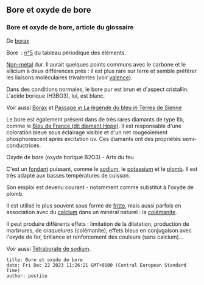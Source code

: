 ## Bore et oxyde de bore
### Bore et oxyde de bore, article du glossaire
 _De_ [borax](borax.html)

Bore  : [n°5](annexe1.html#b) du tableau périodique des éléments.

[Non-métal](nonmetaux.html) dur. Il aurait quelques points communs avec le carbone et le silicium à deux différences près : il est plus rare sur terre et semble préférer les liaisons moléculaires trivalentes (voir [valence](valence.html)).

Dans des conditions normales, le bore pur est brun et d'aspect cristallin. L'acide borique (H3BO3), lui, est blanc.

Voir aussi [Borax](borax.html) et [Passage _in_ La légende du bleu _in_ Terres de Sienne](terresdesienne.html#lalegendedubleu)

Le bore est également présent dans de très rares diamants de type IIb, comme le [Bleu de France (dit diamant Hope)](bleusfroids.html#bleudefrancediamant). Il est responsable d'une coloration bleue sous éclairage visible et d'un net rougeoiement phosphorescent après excitation uv. Ces diamants ont des propriétés semi-conductrices.

Oxyde de bore (oxyde borique B2O3) - Arts du feu

C'est un [fondant](fondant.html) puissant, comme le [sodium](sodium.html), le [potassium](potassium.html) et le [plomb](plomb.html). Il est très adapté aux basses températures de cuisson.

Son emploi est devenu courant - notamment comme substitut à l'oxyde de plomb.

Il est utilisé le plus souvent sous forme de [fritte](fritte.html), mais aussi parfois en association avec du [calcium](calcium.html) dans un minéral naturel : la [colémanite](colemanite.html).

Il peut produire différents effets : limitation de la dilatation, production de marbrures, de craquelures (colémanite), effets bleus en conjugaison avec l'oxyde de fer, brillance et renforcement des couleurs (sans calcium)...

Voir aussi [Tétraborate de sodium](borax.html#tetraboratesodium).


```
title: Bore et oxyde de bore
date: Fri Dec 22 2023 11:26:21 GMT+0100 (Central European Standard Time)
author: postite
```
